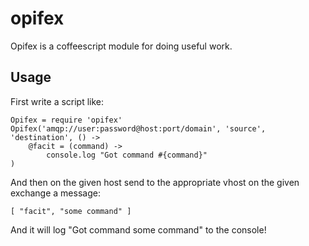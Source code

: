 opifex
======

Opifex is a coffeescript module for doing useful work.

Usage
-----

First write a script like:

	Opifex = require 'opifex'
	Opifex('amqp://user:password@host:port/domain', 'source', 'destination', () ->
		@facit = (command) ->
			console.log "Got command #{command}"
	)


And then on the given host send to the appropriate vhost on the given exchange a message:

	[ "facit", "some command" ]

And it will log "Got command some command" to the console!
